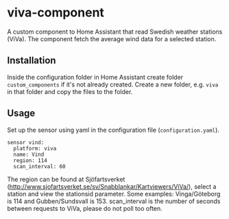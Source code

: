 # viva-component
A custom component to Home Assistant that read Swedish weather stations (ViVa). The component fetch the average wind data for a selected station.

## Installation
Inside the configuration folder in Home Assistant create folder ```custom_components``` if it's not already created. Create a new folder, e.g. ```viva``` in that folder and copy the files to the folder.

## Usage
Set up the sensor using yaml in the configuration file (```configuration.yaml```).
```
sensor vind:
  platform: viva
  name: Vind
  region: 114
  scan_interval: 60
```
The region can be found at Sjöfartsverket (http://www.sjofartsverket.se/sv/Snabblankar/Kartviewers/ViVa/), select a station and view the stationsid parameter. Some examples: Vinga/Göteborg is 114 and Gubben/Sundsvall is 153. scan_interval is the number of seconds between requests to ViVa, please do not poll too often.